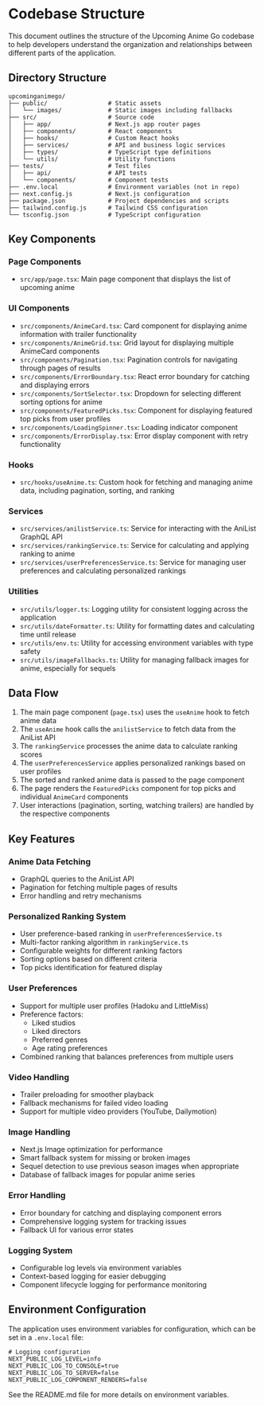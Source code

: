 # Codebase Structure

This document outlines the structure of the Upcoming Anime Go codebase to help developers understand the organization and relationships between different parts of the application.

## Directory Structure

```
upcominganimego/
├── public/                 # Static assets
│   └── images/             # Static images including fallbacks
├── src/                    # Source code
│   ├── app/                # Next.js app router pages
│   ├── components/         # React components
│   ├── hooks/              # Custom React hooks
│   ├── services/           # API and business logic services
│   ├── types/              # TypeScript type definitions
│   └── utils/              # Utility functions
├── tests/                  # Test files
│   ├── api/                # API tests
│   └── components/         # Component tests
├── .env.local              # Environment variables (not in repo)
├── next.config.js          # Next.js configuration
├── package.json            # Project dependencies and scripts
├── tailwind.config.js      # Tailwind CSS configuration
└── tsconfig.json           # TypeScript configuration
```

## Key Components

### Page Components

- `src/app/page.tsx`: Main page component that displays the list of upcoming anime

### UI Components

- `src/components/AnimeCard.tsx`: Card component for displaying anime information with trailer functionality
- `src/components/AnimeGrid.tsx`: Grid layout for displaying multiple AnimeCard components
- `src/components/Pagination.tsx`: Pagination controls for navigating through pages of results
- `src/components/ErrorBoundary.tsx`: React error boundary for catching and displaying errors
- `src/components/SortSelector.tsx`: Dropdown for selecting different sorting options for anime
- `src/components/FeaturedPicks.tsx`: Component for displaying featured top picks from user profiles
- `src/components/LoadingSpinner.tsx`: Loading indicator component
- `src/components/ErrorDisplay.tsx`: Error display component with retry functionality

### Hooks

- `src/hooks/useAnime.ts`: Custom hook for fetching and managing anime data, including pagination, sorting, and ranking

### Services

- `src/services/anilistService.ts`: Service for interacting with the AniList GraphQL API
- `src/services/rankingService.ts`: Service for calculating and applying ranking to anime
- `src/services/userPreferencesService.ts`: Service for managing user preferences and calculating personalized rankings

### Utilities

- `src/utils/logger.ts`: Logging utility for consistent logging across the application
- `src/utils/dateFormatter.ts`: Utility for formatting dates and calculating time until release
- `src/utils/env.ts`: Utility for accessing environment variables with type safety
- `src/utils/imageFallbacks.ts`: Utility for managing fallback images for anime, especially for sequels

## Data Flow

1. The main page component (`page.tsx`) uses the `useAnime` hook to fetch anime data
2. The `useAnime` hook calls the `anilistService` to fetch data from the AniList API
3. The `rankingService` processes the anime data to calculate ranking scores
4. The `userPreferencesService` applies personalized rankings based on user profiles
5. The sorted and ranked anime data is passed to the page component
6. The page renders the `FeaturedPicks` component for top picks and individual `AnimeCard` components
7. User interactions (pagination, sorting, watching trailers) are handled by the respective components

## Key Features

### Anime Data Fetching

- GraphQL queries to the AniList API
- Pagination for fetching multiple pages of results
- Error handling and retry mechanisms

### Personalized Ranking System

- User preference-based ranking in `userPreferencesService.ts`
- Multi-factor ranking algorithm in `rankingService.ts`
- Configurable weights for different ranking factors
- Sorting options based on different criteria
- Top picks identification for featured display

### User Preferences

- Support for multiple user profiles (Hadoku and LittleMiss)
- Preference factors:
  - Liked studios
  - Liked directors
  - Preferred genres
  - Age rating preferences
- Combined ranking that balances preferences from multiple users

### Video Handling

- Trailer preloading for smoother playback
- Fallback mechanisms for failed video loading
- Support for multiple video providers (YouTube, Dailymotion)

### Image Handling

- Next.js Image optimization for performance
- Smart fallback system for missing or broken images
- Sequel detection to use previous season images when appropriate
- Database of fallback images for popular anime series

### Error Handling

- Error boundary for catching and displaying component errors
- Comprehensive logging system for tracking issues
- Fallback UI for various error states

### Logging System

- Configurable log levels via environment variables
- Context-based logging for easier debugging
- Component lifecycle logging for performance monitoring

## Environment Configuration

The application uses environment variables for configuration, which can be set in a `.env.local` file:

```
# Logging configuration
NEXT_PUBLIC_LOG_LEVEL=info
NEXT_PUBLIC_LOG_TO_CONSOLE=true
NEXT_PUBLIC_LOG_TO_SERVER=false
NEXT_PUBLIC_LOG_COMPONENT_RENDERS=false
```

See the README.md file for more details on environment variables. 